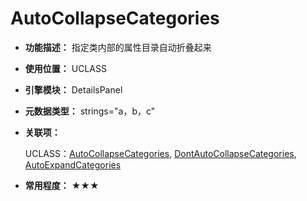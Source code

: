 ﻿# AutoCollapseCategories

- **功能描述：** 指定类内部的属性目录自动折叠起来

- **使用位置：** UCLASS

- **引擎模块：** DetailsPanel

- **元数据类型：** strings="a，b，c"

- **关联项：**

  UCLASS：[AutoCollapseCategories](../../Specifier/UCLASS/Category/AutoCollapseCategories/AutoCollapseCategories.md), [DontAutoCollapseCategories](../../Specifier/UCLASS/Category/DontAutoCollapseCategories.md), [AutoExpandCategories](../../Specifier/UCLASS/Category/AutoExpandCategories/AutoExpandCategories.md)

- **常用程度：** ★★★